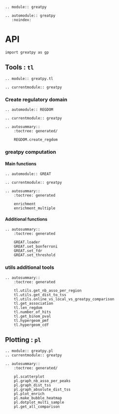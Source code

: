 ```{eval-rst}
.. module:: greatpy
```

```{eval-rst}
.. automodule:: greatpy
   :noindex:
```

# API

```
import greatpy as gp
```

## Tools : `tl`

```{eval-rst}
.. module:: greatpy.tl
```

```{eval-rst}
.. currentmodule:: greatpy
```

### Create regulatory domain

```{eval-rst}
.. automodule:: REGDOM
```

```{eval-rst}
.. currentmodule:: greatpy
```

```{eval-rst}
.. autosummary::
    :toctree: generated/

    REGDOM.create_regdom
```

### greatpy computation

#### Main functions

```{eval-rst}
.. automodule:: GREAT
```

```{eval-rst}
.. currentmodule:: greatpy
```

```{eval-rst}
.. autosummary::
    :toctree: generated

    enrichment
    enrichment_multiple
```

#### Additional functions

```{eval-rst}
.. autosummary::
    :toctree: generated

    GREAT.loader
    GREAT.set_bonferroni
    GREAT.set_fdr
    GREAT.set_threshold
```

### utils additional tools

```{eval-rst}
.. autosummary::
    :toctree: generated

    tl.utils.get_nb_asso_per_region
    tl.utils.get_dist_to_tss
    tl.utils.online_vs_local_vs_greatpy_comparison
    tl.get_association
    tl.len_regdom
    tl.number_of_hits
    tl.get_binom_pval
    tl.hypergeom_pmf
    tl.hypergeom_cdf
```

## Plotting : `pl`

```{eval-rst}
.. module:: greatpy.pl
.. currentmodule:: greatpy

.. autosummary::
    :toctree: generated/

    pl.scatterplot
    pl.graph_nb_asso_per_peaks
    pl.graph_dist_tss
    pl.graph_absolute_dist_tss
    pl.plot_enrich
    pl.make_bubble_heatmap
    pl.dotplot_multi_sample
    pl.get_all_comparison
```

